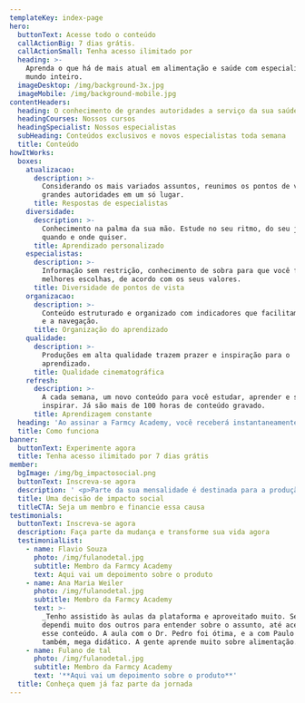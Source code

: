 ```yaml
---
templateKey: index-page
hero:
  buttonText: Acesse todo o conteúdo
  callActionBig: 7 dias grátis.
  callActionSmall: Tenha acesso ilimitado por
  heading: >-
    Aprenda o que há de mais atual em alimentação e saúde com especialistas do
    mundo inteiro.
  imageDesktop: /img/background-3x.jpg
  imageMobile: /img/background-mobile.jpg
contentHeaders:
  heading: O conhecimento de grandes autoridades a serviço da sua saúde
  headingCourses: Nossos cursos
  headingSpecialist: Nossos especialistas
  subHeading: Conteúdos exclusivos e novos especialistas toda semana
  title: Conteúdo
howItWorks:
  boxes:
    atualizacao:
      description: >-
        Considerando os mais variados assuntos, reunimos os pontos de vista de
        grandes autoridades em um só lugar.
      title: Respostas de especialistas
    diversidade:
      description: >-
        Conhecimento na palma da sua mão. Estude no seu ritmo, do seu jeito,
        quando e onde quiser.
      title: Aprendizado personalizado
    especialistas:
      description: >-
        Informação sem restrição, conhecimento de sobra para que você faça suas
        melhores escolhas, de acordo com os seus valores.
      title: Diversidade de pontos de vista
    organizacao:
      description: >-
        Conteúdo estruturado e organizado com indicadores que facilitam o estudo
        e a navegação.
      title: Organização do aprendizado
    qualidade:
      description: >-
        Produções em alta qualidade trazem prazer e inspiração para o
        aprendizado.
      title: Qualidade cinematográfica
    refresh:
      description: >-
        A cada semana, um novo conteúdo para você estudar, aprender e se
        inspirar. Já são mais de 100 horas de conteúdo gravado.
      title: Aprendizagem constante
  heading: 'Ao assinar a Farmcy Academy, você receberá instantaneamente:'
  title: Como funciona
banner:
  buttonText: Experimente agora
  title: Tenha acesso ilimitado por 7 dias grátis
member:
  bgImage: /img/bg_impactosocial.png
  buttonText: Inscreva-se agora
  description: ' <p>Parte da sua mensalidade é destinada para a produção de uma série totalmente gratuita, que tem a missão de levar conhecimento e informação sobre alimentação e saúde para todos os brasileiros.</p><p>Além de melhorar a sua qualidade de vida, você possibilita que muitas outras pessoas também adquiram conhecimento para transformar suas vidas.</p><p>Até agora, já são mais de 40 mil pessoas impactadas.</p>'
  title: Uma decisão de impacto social
  titleCTA: Seja um membro e financie essa causa
testimonials:
  buttonText: Inscreva-se agora
  description: Faça parte da mudança e transforme sua vida agora
  testimonialList:
    - name: Flavio Souza
      photo: /img/fulanodetal.jpg
      subtitle: Membro da Farmcy Academy
      text: Aqui vai um depoimento sobre o produto
    - name: Ana Maria Weiler
      photo: /img/fulanodetal.jpg
      subtitle: Membro da Farmcy Academy
      text: >-
        _Tenho assistido às aulas da plataforma e aproveitado muito. Sempre
        dependi muito dos outros para entender sobre o assunto, até acessar todo
        esse conteúdo. A aula com o Dr. Pedro foi ótima, e a com Paulo "Magoo"
        também, mega didático. A gente aprende muito sobre alimentação._
    - name: Fulano de tal
      photo: /img/fulanodetal.jpg
      subtitle: Membro da Farmcy Academy
      text: '**Aqui vai um depoimento sobre o produto**'
  title: Conheça quem já faz parte da jornada
---
```


